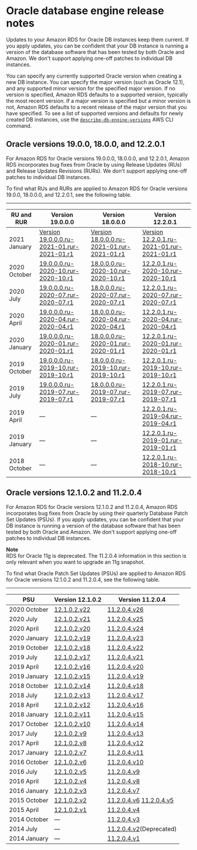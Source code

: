# Oracle database engine release notes<a name="Appendix.Oracle.PatchComposition"></a>

Updates to your Amazon RDS for Oracle DB instances keep them current\. If you apply updates, you can be confident that your DB instance is running a version of the database software that has been tested by both Oracle and Amazon\. We don't support applying one\-off patches to individual DB instances\.

You can specify any currently supported Oracle version when creating a new DB instance\. You can specify the major version \(such as Oracle 12\.1\), and any supported minor version for the specified major version\. If no version is specified, Amazon RDS defaults to a supported version, typically the most recent version\. If a major version is specified but a minor version is not, Amazon RDS defaults to a recent release of the major version that you have specified\. To see a list of supported versions and defaults for newly created DB instances, use the [ `describe-db-engine-versions`](https://docs.aws.amazon.com/cli/latest/reference/rds/describe-db-engine-versions.html) AWS CLI command\.

## Oracle versions 19\.0\.0, 18\.0\.0, and 12\.2\.0\.1<a name="Appendix.Oracle.PatchComposition.180-122"></a>

For Amazon RDS for Oracle versions 19\.0\.0\.0, 18\.0\.0\.0, and 12\.2\.0\.1, Amazon RDS incorporates bug fixes from Oracle by using Release Updates \(RUs\) and Release Updates Revisions \(RURs\)\. We don't support applying one\-off patches to individual DB instances\.

To find what RUs and RURs are applied to Amazon RDS for Oracle versions 19\.0\.0, 18\.0\.0\.0, and 12\.2\.0\.1, see the following table\. 


****  

| RU and RUR | Version 19\.0\.0\.0 | Version 18\.0\.0\.0 | Version 12\.2\.0\.1 | 
| --- | --- | --- | --- | 
| 2021 January | [Version 19\.0\.0\.0\.ru\-2021\-01\.rur\-2021\-01\.r1](Appendix.Oracle.RU-RUR.19.0.0.0.md#Appendix.Oracle.RU-RUR.19.0.0.0.ru-2021-01.rur-2021-01.r1) | [Version 18\.0\.0\.0\.ru\-2021\-01\.rur\-2021\-01\.r1](Appendix.Oracle.RU-RUR.18.0.0.0.md#Appendix.Oracle.RU-RUR.18.0.0.0.ru-2021-01.rur-2021-01.r1) | [Version 12\.2\.0\.1\.ru\-2021\-01\.rur\-2021\-01\.r1](Appendix.Oracle.RU-RUR.12.2.0.1.md#Appendix.Oracle.RU-RUR.12.2.0.1.ru-2021-01.rur-2021-01.r1) | 
| 2020 October | [19\.0\.0\.0\.ru\-2020\-10\.rur\-2020\-10\.r1](Appendix.Oracle.RU-RUR.19.0.0.0.md#Appendix.Oracle.RU-RUR.19.0.0.0.ru-2020-10.rur-2020-10.r1) | [18\.0\.0\.0\.ru\-2020\-10\.rur\-2020\-10\.r1](Appendix.Oracle.RU-RUR.18.0.0.0.md#Appendix.Oracle.RU-RUR.18.0.0.0.ru-2020-10.rur-2020-10.r1) | [12\.2\.0\.1\.ru\-2020\-10\.rur\-2020\-10\.r1](Appendix.Oracle.RU-RUR.12.2.0.1.md#Appendix.Oracle.RU-RUR.12.2.0.1.ru-2020-10.rur-2020-10.r1) | 
| 2020 July | [19\.0\.0\.0\.ru\-2020\-07\.rur\-2020\-07\.r1](Appendix.Oracle.RU-RUR.19.0.0.0.md#Appendix.Oracle.RU-RUR.19.0.0.0.ru-2020-07.rur-2020-07.r1) | [18\.0\.0\.0\.ru\-2020\-07\.rur\-2020\-07\.r1](Appendix.Oracle.RU-RUR.18.0.0.0.md#Appendix.Oracle.RU-RUR.18.0.0.0.ru-2020-07.rur-2020-07.r1) | [12\.2\.0\.1\.ru\-2020\-07\.rur\-2020\-07\.r1](Appendix.Oracle.RU-RUR.12.2.0.1.md#Appendix.Oracle.RU-RUR.12.2.0.1.ru-2020-07.rur-2020-07.r1) | 
| 2020 April | [19\.0\.0\.0\.ru\-2020\-04\.rur\-2020\-04\.r1](Appendix.Oracle.RU-RUR.19.0.0.0.md#Appendix.Oracle.RU-RUR.19.0.0.0.ru-2020-04.rur-2020-04.r1) | [18\.0\.0\.0\.ru\-2020\-04\.rur\-2020\-04\.r1](Appendix.Oracle.RU-RUR.18.0.0.0.md#Appendix.Oracle.RU-RUR.18.0.0.0.ru-2020-04.rur-2020-04.r1) | [12\.2\.0\.1\.ru\-2020\-04\.rur\-2020\-04\.r1](Appendix.Oracle.RU-RUR.12.2.0.1.md#Appendix.Oracle.RU-RUR.12.2.0.1.ru-2020-04.rur-2020-04.r1) | 
| 2020 January | [19\.0\.0\.0\.ru\-2020\-01\.rur\-2020\-01\.r1](Appendix.Oracle.RU-RUR.19.0.0.0.md#Appendix.Oracle.RU-RUR.19.0.0.0.ru-2020-01.rur-2020-01.r1) | [18\.0\.0\.0\.ru\-2020\-01\.rur\-2020\-01\.r1](Appendix.Oracle.RU-RUR.18.0.0.0.md#Appendix.Oracle.RU-RUR.18.0.0.0.ru-2020-01.rur-2020-01.r1) | [12\.2\.0\.1\.ru\-2020\-01\.rur\-2020\-01\.r1](Appendix.Oracle.RU-RUR.12.2.0.1.md#Appendix.Oracle.RU-RUR.12.2.0.1.ru-2020-01.rur-2020-01.r1) | 
| 2019 October | [19\.0\.0\.0\.ru\-2019\-10\.rur\-2019\-10\.r1](Appendix.Oracle.RU-RUR.19.0.0.0.md#Appendix.Oracle.RU-RUR.19.0.0.0.ru-2019-10.rur-2019-10.r1) | [18\.0\.0\.0\.ru\-2019\-10\.rur\-2019\-10\.r1](Appendix.Oracle.RU-RUR.18.0.0.0.md#Appendix.Oracle.RU-RUR.18.0.0.0.ru-2019-10.rur-2019-10.r1) | [12\.2\.0\.1\.ru\-2019\-10\.rur\-2019\-10\.r1](Appendix.Oracle.RU-RUR.12.2.0.1.md#Appendix.Oracle.RU-RUR.12.2.0.1.ru-2019-10.rur-2019-10.r1) | 
| 2019 July | [19\.0\.0\.0\.ru\-2019\-07\.rur\-2019\-07\.r1](Appendix.Oracle.RU-RUR.19.0.0.0.md#Appendix.Oracle.RU-RUR.19.0.0.0.ru-2019-07.rur-2019-07.r1) | [18\.0\.0\.0\.ru\-2019\-07\.rur\-2019\-07\.r1](Appendix.Oracle.RU-RUR.18.0.0.0.md#Appendix.Oracle.RU-RUR.18.0.0.0.ru-2019-07.rur-2019-07.r1) | [12\.2\.0\.1\.ru\-2019\-07\.rur\-2019\-07\.r1](Appendix.Oracle.RU-RUR.12.2.0.1.md#Appendix.Oracle.RU-RUR.12.2.0.1.ru-2019-07.rur-2019-07.r1) | 
| 2019 April | — | — | [12\.2\.0\.1\.ru\-2019\-04\.rur\-2019\-04\.r1](Appendix.Oracle.RU-RUR.12.2.0.1.md#Appendix.Oracle.RU-RUR.12.2.0.1.ru-2019-04.rur-2019-04.r1) | 
| 2019 January | — | — | [12\.2\.0\.1\.ru\-2019\-01\.rur\-2019\-01\.r1](Appendix.Oracle.RU-RUR.12.2.0.1.md#Appendix.Oracle.RU-RUR.12.2.0.1.ru-2019-01.rur-2019-01.r1) | 
| 2018 October | — | — | [12\.2\.0\.1\.ru\-2018\-10\.rur\-2018\-10\.r1](Appendix.Oracle.RU-RUR.12.2.0.1.md#Appendix.Oracle.RU-RUR.12.2.0.1.ru-2018-10.rur-2018-10.r1) | 

## Oracle versions 12\.1\.0\.2 and 11\.2\.0\.4<a name="Appendix.Oracle.PatchComposition.121-112"></a>

For Amazon RDS for Oracle versions 12\.1\.0\.2 and 11\.2\.0\.4, Amazon RDS incorporates bug fixes from Oracle by using their quarterly Database Patch Set Updates \(PSUs\)\. If you apply updates, you can be confident that your DB instance is running a version of the database software that has been tested by both Oracle and Amazon\. We don't support applying one\-off patches to individual DB instances\.

**Note**  
RDS for Oracle 11g is deprecated\. The 11\.2\.0\.4 information in this section is only relevant when you want to upgrade an 11g snapshot\.

To find what Oracle Patch Set Updates \(PSUs\) are applied to Amazon RDS for Oracle versions 12\.1\.0\.2 and 11\.2\.0\.4, see the following table\. 


****  

| PSU | Version 12\.1\.0\.2 | Version 11\.2\.0\.4 | 
| --- | --- | --- | 
| 2020 October | [12\.1\.0\.2\.v22](Appendix.Oracle.PatchComposition.12.1.0.2.md#Appendix.Oracle.PatchComposition.12.1.0.2.v22) | [11\.2\.0\.4\.v26](Appendix.Oracle.PatchComposition.11.2.0.4.md#Appendix.Oracle.PatchComposition.11.2.0.4.v26) | 
| 2020 July | [12\.1\.0\.2\.v21](Appendix.Oracle.PatchComposition.12.1.0.2.md#Appendix.Oracle.PatchComposition.12.1.0.2.v21) | [11\.2\.0\.4\.v25](Appendix.Oracle.PatchComposition.11.2.0.4.md#Appendix.Oracle.PatchComposition.11.2.0.4.v25) | 
| 2020 April | [12\.1\.0\.2\.v20](Appendix.Oracle.PatchComposition.12.1.0.2.md#Appendix.Oracle.PatchComposition.12.1.0.2.v20) | [11\.2\.0\.4\.v24](Appendix.Oracle.PatchComposition.11.2.0.4.md#Appendix.Oracle.PatchComposition.11.2.0.4.v24) | 
| 2020 January | [12\.1\.0\.2\.v19](Appendix.Oracle.PatchComposition.12.1.0.2.md#Appendix.Oracle.PatchComposition.12.1.0.2.v19) | [11\.2\.0\.4\.v23](Appendix.Oracle.PatchComposition.11.2.0.4.md#Appendix.Oracle.PatchComposition.11.2.0.4.v23) | 
| 2019 October | [12\.1\.0\.2\.v18](Appendix.Oracle.PatchComposition.12.1.0.2.md#Appendix.Oracle.PatchComposition.12.1.0.2.v18) | [11\.2\.0\.4\.v22](Appendix.Oracle.PatchComposition.11.2.0.4.md#Appendix.Oracle.PatchComposition.11.2.0.4.v22) | 
| 2019 July | [12\.1\.0\.2\.v17](Appendix.Oracle.PatchComposition.12.1.0.2.md#Appendix.Oracle.PatchComposition.12.1.0.2.v17) | [11\.2\.0\.4\.v21](Appendix.Oracle.PatchComposition.11.2.0.4.md#Appendix.Oracle.PatchComposition.11.2.0.4.v21) | 
| 2019 April | [12\.1\.0\.2\.v16](Appendix.Oracle.PatchComposition.12.1.0.2.md#Appendix.Oracle.PatchComposition.12.1.0.2.v16) | [11\.2\.0\.4\.v20](Appendix.Oracle.PatchComposition.11.2.0.4.md#Appendix.Oracle.PatchComposition.11.2.0.4.v20) | 
| 2019 January | [12\.1\.0\.2\.v15](Appendix.Oracle.PatchComposition.12.1.0.2.md#Appendix.Oracle.PatchComposition.12.1.0.2.v15) | [11\.2\.0\.4\.v19](Appendix.Oracle.PatchComposition.11.2.0.4.md#Appendix.Oracle.PatchComposition.11.2.0.4.v19) | 
| 2018 October | [12\.1\.0\.2\.v14](Appendix.Oracle.PatchComposition.12.1.0.2.md#Appendix.Oracle.PatchComposition.12.1.0.2.v14) | [11\.2\.0\.4\.v18](Appendix.Oracle.PatchComposition.11.2.0.4.md#Appendix.Oracle.PatchComposition.11.2.0.4.v18) | 
| 2018 July | [12\.1\.0\.2\.v13](Appendix.Oracle.PatchComposition.12.1.0.2.md#Appendix.Oracle.PatchComposition.12.1.0.2.v13) | [11\.2\.0\.4\.v17](Appendix.Oracle.PatchComposition.11.2.0.4.md#Appendix.Oracle.PatchComposition.11.2.0.4.v17) | 
| 2018 April | [12\.1\.0\.2\.v12](Appendix.Oracle.PatchComposition.12.1.0.2.md#Appendix.Oracle.PatchComposition.12.1.0.2.v12) | [11\.2\.0\.4\.v16](Appendix.Oracle.PatchComposition.11.2.0.4.md#Appendix.Oracle.PatchComposition.11.2.0.4.v16) | 
| 2018 January | [12\.1\.0\.2\.v11](Appendix.Oracle.PatchComposition.12.1.0.2.md#Appendix.Oracle.PatchComposition.12.1.0.2.v11) | [11\.2\.0\.4\.v15](Appendix.Oracle.PatchComposition.11.2.0.4.md#Appendix.Oracle.PatchComposition.11.2.0.4.v15) | 
| 2017 October | [12\.1\.0\.2\.v10](Appendix.Oracle.PatchComposition.12.1.0.2.md#Appendix.Oracle.PatchComposition.12.1.0.2.v10) | [11\.2\.0\.4\.v14](Appendix.Oracle.PatchComposition.11.2.0.4.md#Appendix.Oracle.PatchComposition.11.2.0.4.v14) | 
| 2017 July | [12\.1\.0\.2\.v9](Appendix.Oracle.PatchComposition.12.1.0.2.md#Appendix.Oracle.PatchComposition.12.1.0.2.v9) | [11\.2\.0\.4\.v13](Appendix.Oracle.PatchComposition.11.2.0.4.md#Appendix.Oracle.PatchComposition.11.2.0.4.v13) | 
| 2017 April | [12\.1\.0\.2\.v8](Appendix.Oracle.PatchComposition.12.1.0.2.md#Appendix.Oracle.PatchComposition.12.1.0.2.v8) | [11\.2\.0\.4\.v12](Appendix.Oracle.PatchComposition.11.2.0.4.md#Appendix.Oracle.PatchComposition.11.2.0.4.v12) | 
| 2017 January | [12\.1\.0\.2\.v7](Appendix.Oracle.PatchComposition.12.1.0.2.md#Appendix.Oracle.PatchComposition.12.1.0.2.v7) | [11\.2\.0\.4\.v11](Appendix.Oracle.PatchComposition.11.2.0.4.md#Appendix.Oracle.PatchComposition.11.2.0.4.v11) | 
| 2016 October | [12\.1\.0\.2\.v6](Appendix.Oracle.PatchComposition.12.1.0.2.md#Appendix.Oracle.PatchComposition.12.1.0.2.v6) | [11\.2\.0\.4\.v10](Appendix.Oracle.PatchComposition.11.2.0.4.md#Appendix.Oracle.PatchComposition.11.2.0.4.v10) | 
| 2016 July | [12\.1\.0\.2\.v5](Appendix.Oracle.PatchComposition.12.1.0.2.md#Appendix.Oracle.PatchComposition.12.1.0.2.v5) | [11\.2\.0\.4\.v9](Appendix.Oracle.PatchComposition.11.2.0.4.md#Appendix.Oracle.PatchComposition.11.2.0.4.v9) | 
| 2016 April | [12\.1\.0\.2\.v4](Appendix.Oracle.PatchComposition.12.1.0.2.md#Appendix.Oracle.PatchComposition.12.1.0.2.v4) | [11\.2\.0\.4\.v8](Appendix.Oracle.PatchComposition.11.2.0.4.md#Appendix.Oracle.PatchComposition.11.2.0.4.v8) | 
| 2016 January | [12\.1\.0\.2\.v3](Appendix.Oracle.PatchComposition.12.1.0.2.md#Appendix.Oracle.PatchComposition.12.1.0.2.v3) | [11\.2\.0\.4\.v7](Appendix.Oracle.PatchComposition.11.2.0.4.md#Appendix.Oracle.PatchComposition.11.2.0.4.v7) | 
| 2015 October | [12\.1\.0\.2\.v2](Appendix.Oracle.PatchComposition.12.1.0.2.md#Appendix.Oracle.PatchComposition.12.1.0.2.v2) |  [11\.2\.0\.4\.v6](Appendix.Oracle.PatchComposition.11.2.0.4.md#Appendix.Oracle.PatchComposition.11.2.0.4.v6) [11\.2\.0\.4\.v5](Appendix.Oracle.PatchComposition.11.2.0.4.md#Appendix.Oracle.PatchComposition.11.2.0.4.v5)  | 
| 2015 April | [12\.1\.0\.2\.v1](Appendix.Oracle.PatchComposition.12.1.0.2.md#Appendix.Oracle.PatchComposition.12.1.0.2.v1) | [11\.2\.0\.4\.v4](Appendix.Oracle.PatchComposition.11.2.0.4.md#Appendix.Oracle.PatchComposition.11.2.0.4.v4) | 
| 2014 October | — | [11\.2\.0\.4\.v3](Appendix.Oracle.PatchComposition.11.2.0.4.md#Appendix.Oracle.PatchComposition.11.2.0.4.v3) | 
| 2014 July | — | [11\.2\.0\.4\.v2](Appendix.Oracle.PatchComposition.11.2.0.4.md#Appendix.Oracle.PatchComposition.11.2.0.4.v2)\(Deprecated\) | 
| 2014 January | — | [11\.2\.0\.4\.v1](Appendix.Oracle.PatchComposition.11.2.0.4.md#Appendix.Oracle.PatchComposition.11.2.0.4.v1) | 